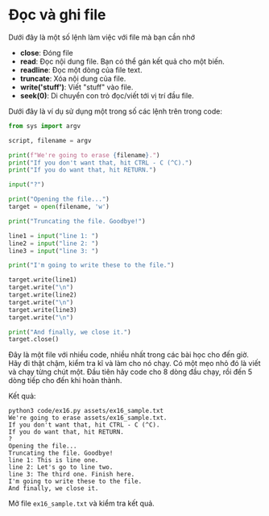 # Đọc và ghi file

Dưới đây là một số lệnh làm việc với file mà bạn cần nhớ

- **close**: Đóng file
- **read**: Đọc nội dung file. Bạn có thể gán kết quả cho một biến.
- **readline**: Đọc một dòng của file text.
- **truncate**: Xóa nội dung của file.
- **write('stuff')**: Viết "stuff" vào file.
- **seek(0)**: Di chuyển con trỏ đọc/viết tới vị trí đầu file.

Dưới đây là ví dụ sử dụng một trong số các lệnh trên trong code:

```py
from sys import argv

script, filename = argv

print(f"We're going to erase {filename}.")
print("If you don't want that, hit CTRL - C (^C).")
print("If you do want that, hit RETURN.")

input("?")

print("Opening the file...")
target = open(filename, 'w')

print("Truncating the file. Goodbye!")

line1 = input("line 1: ")
line2 = input("line 2: ")
line3 = input("line 3: ")

print("I'm going to write these to the file.")

target.write(line1)
target.write("\n")
target.write(line2)
target.write("\n")
target.write(line3)
target.write("\n")

print("And finally, we close it.")
target.close()
```

Đây là một file với nhiều code, nhiều nhất trong các bài học cho đến giờ. Hãy đi thật chậm, kiểm tra kĩ và làm cho nó chạy. Có một mẹo nhỏ đó là viết và chạy từng chút một. Đầu tiên hãy code cho 8 dòng đầu chạy, rồi đến 5 dòng tiếp cho đến khi hoàn thành.

Kết quả:

```
python3 code/ex16.py assets/ex16_sample.txt
We're going to erase assets/ex16_sample.txt.
If you don't want that, hit CTRL - C (^C).
If you do want that, hit RETURN.
?
Opening the file...
Truncating the file. Goodbye!
line 1: This is line one.
line 2: Let's go to line two.
line 3: The third one. Finish here.
I'm going to write these to the file.
And finally, we close it.
```

Mở file `ex16_sample.txt` và kiểm tra kết quả.
